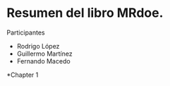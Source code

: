 Resumen del libro MRdoe.
========================

Participantes

-   Rodrigo López
-   Guillermo Martínez
-   Fernando Macedo

\*Chapter 1
